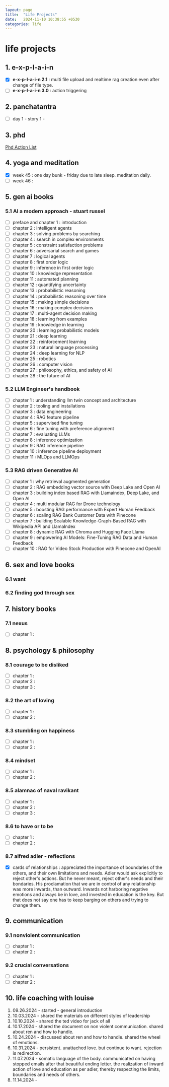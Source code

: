 ```yaml
---
layout: page
title:  "Life Projects"
date:   2024-11-10 10:38:55 +0530
categories: life
---
```


# life projects

## 1. e-x-p-l-a-i-n

* [X] **e-x-p-l-a-i-n 2.1** : multi file upload and realtime rag creation even after change of file type.
* [ ] **e-x-p-l-a-i-n 3.0** : action triggering

## 2. panchatantra

* [ ] day 1 - story 1 -

## 3. phd

[Phd Action List](https://samratkar.github.io/phd-action-list.html)

## 4. yoga and meditation

* [X] week 45 : one day bunk - friday due to late sleep. meditation daily.
* [ ] week 46 :

## 5. gen ai books

### 5.1 AI a modern approach - stuart russel

* [ ] preface and chapter 1 : introduction
* [ ] chapter 2 : intelligent agents
* [ ] chapter 3 : solving problems by searching
* [ ] chapter 4 : search in complex environments
* [ ] chapter 5 : constraint satisfaction problems
* [ ] chapter 6 : adversarial search and games
* [ ] chapter 7 : logical agents
* [ ] chapter 8 : first order logic
* [ ] chapter 9 : inference in first order logic
* [ ] chapter 10 : knowledge representation
* [ ] chapter 11 : automated planning
* [ ] chapter 12 : quantifying uncertainty
* [ ] chapter 13 : probabilistic reasoning
* [ ] chapter 14 : probabilistic reasoning over time
* [ ] chapter 15 : making simple decisions
* [ ] chapter 16 : making complex decisions
* [ ] chapter 17 : multi-agent decision making
* [ ] chapter 18 : learning from examples
* [ ] chapter 19 : knowledge in learning
* [ ] chapter 20 : learning probabilistic models
* [ ] chapter 21 : deep learning
* [ ] chapter 22 : reinforcement learning
* [ ] chapter 23 : natural language processing
* [ ] chapter 24 : deep learning for NLP
* [ ] chapter 25 : robotics
* [ ] chapter 26 : computer vision
* [ ] chapter 27 : philosophy, ethics, and safety of AI
* [ ] chapter 28 : the future of AI

### 5.2 LLM Engineer's handbook

* [ ] chapter 1 : understanding llm twin concept and architecture
* [ ] chapter 2 : tooling and installations
* [ ] chapter 3 : data engineering
* [ ] chapter 4 : RAG feature pipeline
* [ ] chapter 5 : supervised fine tuning
* [ ] chapter 6 : fine tuning with preference alignment
* [ ] chapter 7 : evaluating LLMs
* [ ] chapter 8 : inference optimization
* [ ] chapter 9 : RAG inference pipeline
* [ ] chapter 10 : inference pipeline deployment
* [ ] chapter 11 : MLOps and LLMOps

### 5.3 RAG driven Generative AI

* [ ] chapter 1 : why retrieval augmented generation
* [ ] chapter 2 : RAG embedding vector source with Deep Lake and Open AI
* [ ] chapter 3 : building index based RAG with Llamaindex, Deep Lake, and Open AI
* [ ] chapter 4 : multi modular RAG for Drone technology
* [ ] chapter 5 : boosting RAG performance with Expert Human Feedback
* [ ] chapter 6 : scaling RAG Bank Customer Data with Pinecone
* [ ] chapter 7 : building Scalable Knowledge-Graph-Based RAG with Wikipedia API and LlamaIndex
* [ ] chapter 8 : dynamic RAG with Chroma and Hugging Face Llama
* [ ] chapter 9 : empowering AI Models: Fine-Tuning RAG Data and Human Feedback
* [ ] chapter 10 : RAG for Video Stock Production with Pinecone and OpenAI

## 6. sex and love books

### 6.1 want

### 6.2 finding god through sex

## 7. history books

### 7.1 nexus

* [ ] chapter 1 :

## 8. psychology & philosophy

### 8.1 courage to be disliked

* [ ] chapter 1 :
* [ ] chapter 2 :
* [ ] chapter 3 :

### 8.2 the art of loving

* [ ] chapter 1 :
* [ ] chapter 2 :

### 8.3 stumbling on happiness

* [ ] chapter 1 :
* [ ] chapter 2 :

### 8.4 mindset

* [ ] chapter 1 :
* [ ] chapter 2 :

### 8.5 alamnac of naval ravikant

* [ ] chapter 1 :
* [ ] chapter 2 :
* [ ] chapter 3 :

### 8.6 to have or to be

* [ ] chapter 1 :
* [ ] chapter 2 :

### 8.7 alfred adler - reflections

* [X] cards of relationships : appreciated the importance of boundaries of the others, and their own limitations and needs. Adler would ask explicitly to reject other's actions. But he never meant, reject other's needs and their bondaries. His proclamation that we are in control of any relationship was more inwards, than outward. Inwards not harboring negative emotions and always be in love, and invested in education is the key. But that does not say one has to keep barging on others and trying to change them.

## 9. communication

### 9.1 nonviolent communication

* [ ] chapter 1 :
* [ ] chapter 2 :

### 9.2 crucial conversations

* [ ] chapter 1 :
* [ ] chapter 2 :

## 10. life coaching with louise

1. 09.26.2024 - started - general introduction
2. 10.03.2024 - shared the materials on different styles of leadership
3. 10.10.2024 - shared the ted video for jack of all
4. 10.17.2024 - shared the document on non violent communication. shared about ren and how to handle.
5. 10.24.2024 - discussed about ren and how to handle. shared the wheel of emotions.
6. 10.31.2024 - persistent. unattached love. but continue to want. rejection is redirection.
7. 11.07.2024 - somatic language of the body. communicated on having stopped emails after that beautiful ending letter. the realization of inward action of love and education as per adler, thereby respecting the limits, boundaries and needs of others.
8. 11.14.2024 -